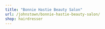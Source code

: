 ```yaml
---
title: "Bonnie Hastie Beauty Salon"
url: /johnstown/bonnie-hastie-beauty-salon/
shop: hairdresser
---
```

